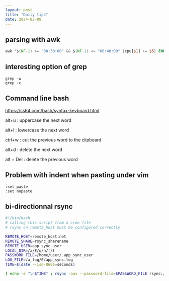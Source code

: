 ```yaml
---
layout: post
title: "Daily tips"
date: 2024-02-08
---
```


## parsing with awk ##
````awk
awk '$(NF-1) >= "00:30:00" && $(NF-1) <= "00:40:00" {cpu[$1] += $5} END {for (cmd in cpu) print cmd, cpu[cmd]}' /tmp/acct_dump | sort -k 2 -n > sort-add-elasptedtime
````

## interesting option of grep
````
grep -w
grep -c
````

## Command line bash ##
https://ss64.com/bash/syntax-keyboard.html

alt+u : uppercase the next word

alt+l : lowercase the next word

ctrl+w : cut the previous word to the clipboard

alt+d : delete the next word

alt + Del : delete the previous word

## Problem with indent when pasting under vim ##

````
:set paste
:set nopaste
````

## bi-directionnal rsync

````bash
#!/bin/bash
# calling this script from a cron file
# rsync on remote_host must be configured correctly

REMOTE_HOST=remote_host.net
REMOTE_SHARE=rsync_sharename
REMOTE_USER=app_sync_user
LOCAL_DIR=/a/E/o/h/f/t
PASSWORD_FILE=/home/user/.app_sync_user
LOG_FILE=/a_log/E/app_sync.log
TIME=$(date --iso-8601=seconds)

( echo -e "\n$TIME" ; rsync -auv --password-file=$PASSWORD_FILE rsync://$REMOTE_USER@$REMOTE_HOST/$REMOTE_SHARE/ $LOCAL_DIR/ && rsync -auv --password-file=$PASSWORD_FILE $LOCAL_DIR/ rsync://$REMOTE_USER@$REMOTE_HOST/$REMOTE_SHARE/ 2>&1 ) >> $LOG_FILE
````
